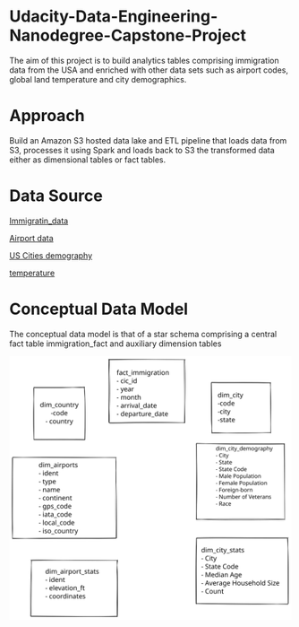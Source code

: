 # Udacity-Data-Engineering-Nanodegree-Capstone-Project
The aim of this project is to build analytics tables comprising immigration data from the USA and enriched with other data sets such as airport codes, global land temperature and city demographics. 

# Approach 
Build an Amazon S3 hosted data lake and ETL pipeline that loads data from S3, processes it using Spark and loads back to S3 the transformed data either as dimensional tables or fact tables.

# Data Source 

[Immigratin_data]( https://www.trade.gov/national-travel-and-tourism-office)

[Airport data](https://datahub.io/core/airport-codes#data)

[US Cities demography](https://public.opendatasoft.com/explore/dataset/us-cities-demographics/export/)

[temperature](https://www.kaggle.com/berkeleyearth/climate-change-earth-surface-temperature-data)

# Conceptual Data Model 

The conceptual data model is that of a star schema comprising a central fact table immigration_fact and auxiliary dimension  tables 

![alt text](https://github.com/TitoLulu/Udacity-Data-Engineering-Nanodegree-Capstone-Project/blob/main/images/conceptual_model.svg?raw=true)




